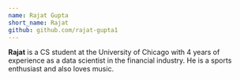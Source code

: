 ```yaml
---
name: Rajat Gupta
short_name: Rajat
github: github.com/rajat-gupta1
---
```


**Rajat** is a CS student at the University of Chicago with 4 years of experience as a data scientist in the financial industry. He is a sports enthusiast and also loves music.
